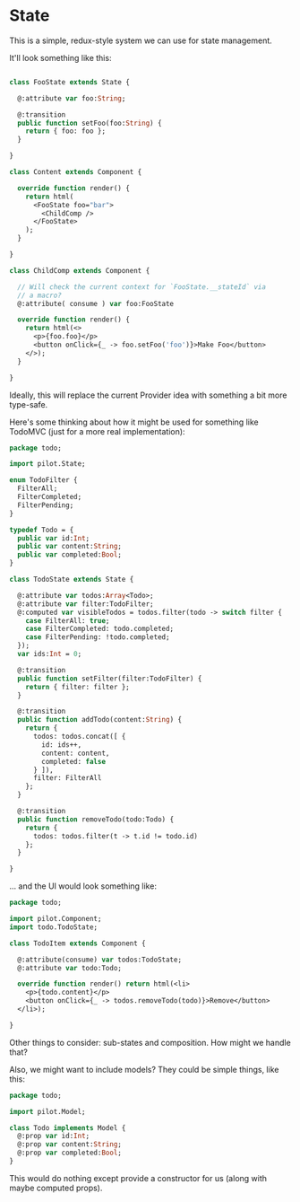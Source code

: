 State
=====
This is a simple, redux-style system we can use for state management.

It'll look something like this:

```haxe

class FooState extends State {

  @:attribute var foo:String;

  @:transition
  public function setFoo(foo:String) {
    return { foo: foo };
  }

}

class Content extends Component {

  override function render() {
    return html(
      <FooState foo="bar">
        <ChildComp />
      </FooState>
    );
  }

}

class ChildComp extends Component {

  // Will check the current context for `FooState.__stateId` via
  // a macro?
  @:attribute( consume ) var foo:FooState

  override function render() {
    return html(<>
      <p>{foo.foo}</p>
      <button onClick={_ -> foo.setFoo('foo')}>Make Foo</button>
    </>);
  }

}

```

Ideally, this will replace the current Provider idea with something a bit more type-safe.

Here's some thinking about how it might be used for something like TodoMVC (just for a more real implementation):

```haxe
package todo;

import pilot.State;

enum TodoFilter {
  FilterAll;
  FilterCompleted;
  FilterPending;
}

typedef Todo = {
  public var id:Int;
  public var content:String;
  public var completed:Bool;
}

class TodoState extends State {

  @:attribute var todos:Array<Todo>;
  @:attribute var filter:TodoFilter;
  @:computed var visibleTodos = todos.filter(todo -> switch filter {
    case FilterAll: true;
    case FilterCompleted: todo.completed;
    case FilterPending: !todo.completed;
  });
  var ids:Int = 0;

  @:transition
  public function setFilter(filter:TodoFilter) {
    return { filter: filter };
  }

  @:transition
  public function addTodo(content:String) {
    return {
      todos: todos.concat([ {
        id: ids++,
        content: content,
        completed: false
      } ]),
      filter: FilterAll
    };
  }

  @:transition
  public function removeTodo(todo:Todo) {
    return {
      todos: todos.filter(t -> t.id != todo.id)
    };
  }

}
```

... and the UI would look something like:

```haxe
package todo;

import pilot.Component;
import todo.TodoState;

class TodoItem extends Component {

  @:attribute(consume) var todos:TodoState;
  @:attribute var todo:Todo;

  override function render() return html(<li>
    <p>{todo.content}</p>
    <button onClick={_ -> todos.removeTodo(todo)}>Remove</button>
  </li>);

}

```

Other things to consider: sub-states and composition. How might we handle that?

Also, we might want to include models? They could be simple things, like this:

```haxe
package todo;

import pilot.Model;

class Todo implements Model {
  @:prop var id:Int;
  @:prop var content:String;
  @:prop var completed:Bool;
}

```

This would do nothing except provide a constructor for us (along with maybe computed props).
